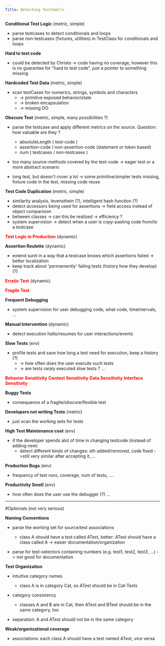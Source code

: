 ```yaml
---
Title: Detecting TestSmells
---
```


<b>Conditional Test Logic</b> (metric, simple)

-  parse testcases to detect conditionals and loops
-  parse non-testcases (fixtures, utilities) in TestClass for conditionals and loops

<b>Hard to test code</b>

-  could be detected by Christo -> code having no coverage, however this is no guarantee for "hard to test code", just a pointer to something missing

<b>Hardcoded Test Data</b> (metric, simple)

-  scan testCases for numerics, strings, symbols and characters
	-  -> primitive exposed behavior/state
	-  -> broken encapsulation
	-  -> missing OO


<b>Obscure Test</b> (metric, simple, many possibilities ?)

-  parse the testcase and apply different metrics on the source. Question: how valuable are they ?
	-  absoluteLength ( test-code )
	-  assertion-code / non-assertion-code (statement or token based)
	-  num ( testcases / non-testcases ) 

-  too many source-methods covered by the test-code -> eager test or a more abstract scenario
-  long test, but doesn't cover a lot -> some primitive/simpler tests missing, fixture code in the test, missing code reuse

<b>Test Code Duplication</b> (metric, simple)

-  similarity analysis, levensthein (?), intelligent hash function (?)
-  detect accessors being used for assertions -> field access instead of object comparision
-  between classes -> can this be realized -> efficiency ?
-  system supervision -> detect when a user is copy-pasting code from/to a testcase

<font color=red><b>Test Logic in Production</b></font> (dynamic)

<b>Assertion Roulette</b> (dynamic)

-  extend sunit in a way that a testcase knows which assertions failed -> better localization
-  keep track about 'permamently' failing tests (history how they develop) (?)

<font color=red><b>Erratic Test</b></font> (dynamic)

<font color=red><b>Fragile Test</b></font>

<b>Frequent Debugging</b>

-  system supervision for user debugging code, what code, timeintervals, ...

<b>Manual Intervention</b> (dynamic)

-  detect execution halts/resumes for user interactions/events

<b>Slow Tests</b> (env)

-  profile tests and save how long a test need for execution, keep a history (?)
	-  -> how often does the user execute such tests
	-  -> are tests raraly executed slow tests ? ...


<font color=red>
<b>Behavior Sensitivity</b>
<b>Context Sensitivity</b>
<b>Data Sensitivity</b>
<b>Interface Sensitivity</b>
</font>

<b>Buggy Tests</b>

-  consequence of a fragile/obscure/flexible test

<b>Developers not writing Tests</b> (metric)

-  just scan the working sets for tests

<b> High Test Maintenance cost</b> (env)

-  if the developer spends alot of time in changing testcode (instead of adding new)
	-  detect different kinds of changes: sth added/removed, code fixed ->still very similar after accepting it, ...


<b>Production Bugs</b> (env)

-  frequency of test runs, coverage, num of tests, ....

<b>Productivity Smell</b> (env)

-  how often does the user use the debugger (?) ...


---

#Optionals (not very serious)

<b>Naming Conventions</b>

-  parse the working set for source/test associations
	-  class A should have a test called ATest, better: ATest should have a class called A -> easier documentation/organization

-  parse for test-selectors containing numbers (e.g. test1, test2, test3, ...) -> not good for documentation

<b>Test Organization</b>

-  intuitive category names
	-  class A is in category Cat, so ATest should be in Cat-Tests

-  category consistency
	-  classes A and B are in Cat, then ATest and BTest should be in the same category, too

-  separation: A and ATest should not be in the same category

<b>Weak/organizational coverage</b>

-  associations: each class A should have a test named ATest, vice versa
